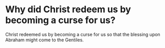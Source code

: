 # Why did Christ redeem us by becoming a curse for us?

Christ redeemed us by becoming a curse for us so that the blessing upon Abraham might come to the Gentiles.
